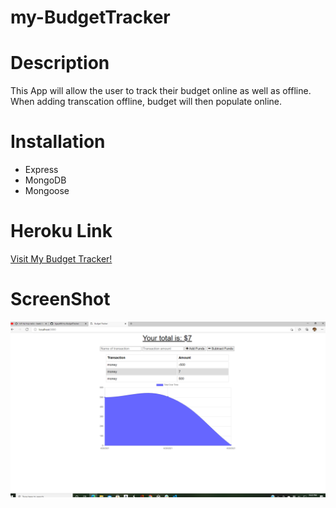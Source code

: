 # my-BudgetTracker

# Description 
This App will allow the user to track their budget online as well as offline. When adding transcation offline, budget will then populate online. 

# Installation 
<ul> 
<li> Express </li>
<li> MongoDB </li>
<li> Mongoose </li>
</ul>

# Heroku Link 
<a href="https://infinite-ridge-91935.herokuapp.com/">Visit My Budget Tracker!</a>

# ScreenShot 
<img src="./img/budgettracker.png" alt="BudgetTracker">